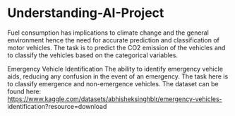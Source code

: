 # Understanding-AI-Project
Fuel consumption has implications to climate change and the general environment hence the 
need for accurate prediction and classification of motor vehicles. 
The task is to predict the CO2 emission of the vehicles and to classify the vehicles based on the 
categorical variables. 



Emergency Vehicle Identification 
The  ability  to  identify  emergency  vehicle  aids,  reducing  any  confusion  in  the  event  of  an 
emergency. The task here is to classify emergence and non-emergence vehicles. The dataset 
can  be  found  here:  https://www.kaggle.com/datasets/abhisheksinghblr/emergency-vehicles-
identification?resource=download 
